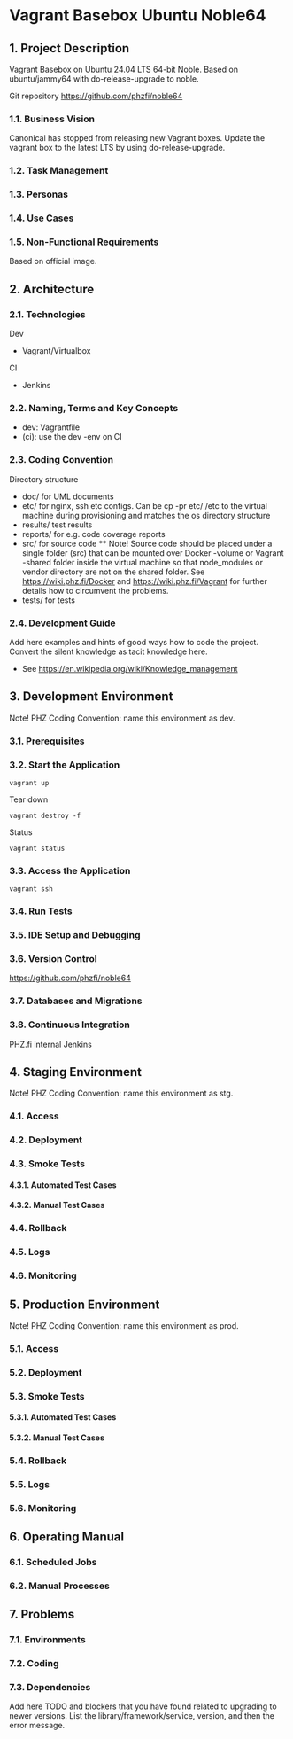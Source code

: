 # Vagrant Basebox Ubuntu Noble64

## 1. Project Description

Vagrant Basebox on Ubuntu 24.04 LTS 64-bit Noble. Based on ubuntu/jammy64 with do-release-upgrade to noble.

Git repository https://github.com/phzfi/noble64

### 1.1. Business Vision

Canonical has stopped from releasing new Vagrant boxes. Update the vagrant box to the latest LTS by using do-release-upgrade.

### 1.2. Task Management

### 1.3. Personas

### 1.4. Use Cases

### 1.5. Non-Functional Requirements

Based on official image.

## 2. Architecture

### 2.1. Technologies

Dev
* Vagrant/Virtualbox

CI
* Jenkins

### 2.2. Naming, Terms and Key Concepts

* dev: Vagrantfile
* (ci): use the dev -env on CI

### 2.3. Coding Convention

Directory structure
* doc/ for UML documents
* etc/ for nginx, ssh etc configs. Can be cp -pr etc/ /etc to the virtual machine during provisioning and matches the os directory structure
* results/ test results
* reports/ for e.g. code coverage reports
* src/ for source code
** Note! Source code should be placed under a single folder (src) that can be mounted over Docker -volume or Vagrant -shared folder inside the virtual machine so that node_modules or vendor directory are not on the shared folder. See https://wiki.phz.fi/Docker and https://wiki.phz.fi/Vagrant for further details how to circumvent the problems.
* tests/ for tests

### 2.4. Development Guide

Add here examples and hints of good ways how to code the project. Convert the silent knowledge as tacit knowledge here.
* See https://en.wikipedia.org/wiki/Knowledge_management

## 3. Development Environment

Note! PHZ Coding Convention: name this environment as dev.

### 3.1. Prerequisites

### 3.2. Start the Application

    vagrant up

Tear down

    vagrant destroy -f

Status

    vagrant status

### 3.3. Access the Application

    vagrant ssh

### 3.4. Run Tests

### 3.5. IDE Setup and Debugging

### 3.6. Version Control

https://github.com/phzfi/noble64

### 3.7. Databases and Migrations

### 3.8. Continuous Integration

PHZ.fi internal Jenkins

## 4. Staging Environment
Note! PHZ Coding Convention: name this environment as stg.

### 4.1. Access

### 4.2. Deployment

### 4.3. Smoke Tests

#### 4.3.1. Automated Test Cases

#### 4.3.2. Manual Test Cases

### 4.4. Rollback

### 4.5. Logs

### 4.6. Monitoring

## 5. Production Environment
Note! PHZ Coding Convention: name this environment as prod.

### 5.1. Access

### 5.2. Deployment

### 5.3. Smoke Tests

#### 5.3.1. Automated Test Cases

#### 5.3.2. Manual Test Cases

### 5.4. Rollback

### 5.5. Logs

### 5.6. Monitoring

## 6. Operating Manual

### 6.1. Scheduled Jobs

### 6.2. Manual Processes

## 7. Problems

### 7.1. Environments

### 7.2. Coding

### 7.3. Dependencies

Add here TODO and blockers that you have found related to upgrading to newer versions.
List the library/framework/service, version, and then the error message.

